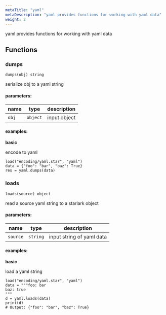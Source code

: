 ```yaml
---
metaTitle: "yaml"
metaDescription: "yaml provides functions for working with yaml data"
weight: 2
---
```


yaml provides functions for working with yaml data

## Functions



### dumps

```
dumps(obj) string
```

serialize obj to a yaml string

#### parameters:

| name | type | description |
|------|------|-------------|
| `obj` | `object` | input object |

#### examples:
**basic**

encode to yaml

```
load("encoding/yaml.star", "yaml")
data = {"foo": "bar", "baz": True}
res = yaml.dumps(data)
```




### loads

```
loads(source) object
```

read a source yaml string to a starlark object

#### parameters:

| name | type | description |
|------|------|-------------|
| `source` | `string` | input string of yaml data |

#### examples:
**basic**

load a yaml string

```
load("encoding/yaml.star", "yaml")
data = """foo: bar
baz: true
"""
d = yaml.loads(data)
print(d)
# Output: {"foo": "bar", "baz": True}
```




